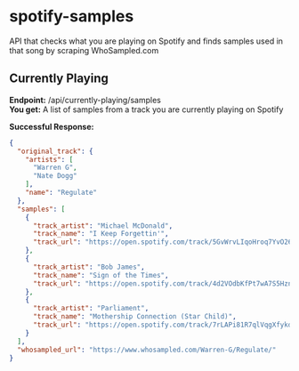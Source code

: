 # spotify-samples

API that checks what you are playing on Spotify and finds samples used in that song by scraping WhoSampled.com

## Currently Playing 
**Endpoint:** /api/currently-playing/samples <br>
**You get:** A list of samples from a track you are currently playing on Spotify

**Successful Response:**
```json
{
  "original_track": {
    "artists": [
      "Warren G",
      "Nate Dogg"
    ],
    "name": "Regulate"
  },
  "samples": [
    {
      "track_artist": "Michael McDonald",
      "track_name": "I Keep Forgettin'",
      "track_url": "https://open.spotify.com/track/5GvWrvLIqoHroq7YvO260M"
    },
    {
      "track_artist": "Bob James",
      "track_name": "Sign of the Times",
      "track_url": "https://open.spotify.com/track/4d2VOdbKfPt7wA7S5Hzn6x"
    },
    {
      "track_artist": "Parliament",
      "track_name": "Mothership Connection (Star Child)",
      "track_url": "https://open.spotify.com/track/7rLAPi81R7qlVqgXfykdEL"
    }
  ],
  "whosampled_url": "https://www.whosampled.com/Warren-G/Regulate/"
}